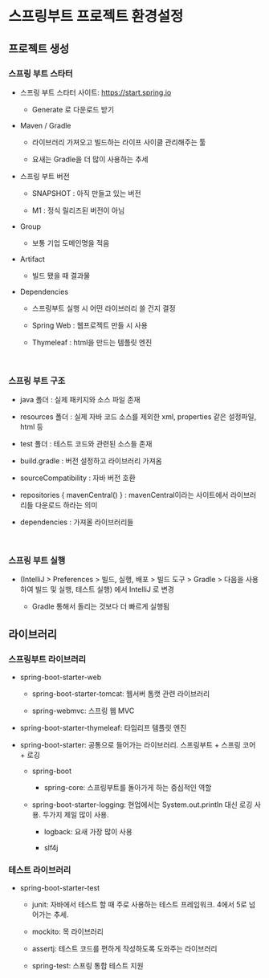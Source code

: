 # 스프링부트 프로젝트 환경설정

## 프로젝트 생성

### 스프링 부트 스타터

- 스프링 부트 스타터 사이트: https://start.spring.io

    - Generate 로 다운로드 받기

- Maven / Gradle

    - 라이브러리 가져오고 빌드하는 라이프 사이클 관리해주는 툴

    - 요새는 Gradle을 더 많이 사용하는 추세

- 스프링 부트 버전

    - SNAPSHOT : 아직 만들고 있는 버전

    - M1 : 정식 릴리즈된 버전이 아님

- Group

    - 보통 기업 도메인명을 적음

- Artifact

    - 빌드 됐을 때 결과물

- Dependencies

    - 스프링부트 실행 시 어떤 라이브러리 쓸 건지 결정

    - Spring Web : 웹프로젝트 만들 시 사용

    - Thymeleaf : html을 만드는 템플릿 엔진

 

### 스프링 부트 구조

- java 폴더 : 실제 패키지와 소스 파일 존재

- resources 폴더 : 실제 자바 코드 소스를 제외한 xml, properties 같은 설정파일, html 등

- test 폴더 : 테스트 코드와 관련된 소스들 존재

- build.gradle : 버전 설정하고 라이브러리 가져옴

- sourceCompatibility : 자바 버전 호환

- repositories { mavenCentral() } : mavenCentral이라는 사이트에서 라이브러리들 다운로드 하라는 의미

- dependencies : 가져올 라이브러리들

 

### 스프링 부트 실행

- (IntelliJ > Preferences > 빌드, 실행, 배포 > 빌드 도구 > Gradle > 다음을 사용하여 빌드 및 실행, 테스트 실행) 에서 IntelliJ 로 변경

    - Gradle 통해서 돌리는 것보다 더 빠르게 실행됨


## 라이브러리

### 스프링부트 라이브러리

- spring-boot-starter-web

    - spring-boot-starter-tomcat: 웹서버 톰캣 관련 라이브러리

    - spring-webmvc: 스프링 웹 MVC

- spring-boot-starter-thymeleaf: 타임리프 템플릿 엔진

- spring-boot-starter: 공통으로 들어가는 라이브러리. 스프링부트 + 스프링 코어 + 로깅

    - spring-boot
        
        - spring-core: 스프링부트를 돌아가게 하는 중심적인 역할

    - spring-boot-starter-logging: 현업에서는 System.out.println 대신 로깅 사용. 두가지 제일 많이 사용.

        - logback: 요새 가장 많이 사용

        - slf4j

### 테스트 라이브러리

- spring-boot-starter-test

    - junit: 자바에서 테스트 할 때 주로 사용하는 테스트 프레임워크. 4에서 5로 넘어가는 추세.
    
    - mockito: 목 라이브러리

    - assertj: 테스트 코드를 편하게 작성하도록 도와주는 라이브러리

    - spring-test: 스프링 통합 테스트 지원



